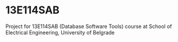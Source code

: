 # 13E114SAB
Project for 13E114SAB (Database Software Tools) course at School of Electrical Engineering, University of Belgrade
